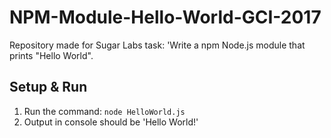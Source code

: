 # NPM-Module-Hello-World-GCI-2017
Repository made for Sugar Labs task: 'Write a npm Node.js module that prints "Hello World".

## Setup & Run
1) Run the command: `node HelloWorld.js`
2) Output in console should be 'Hello World!' 


